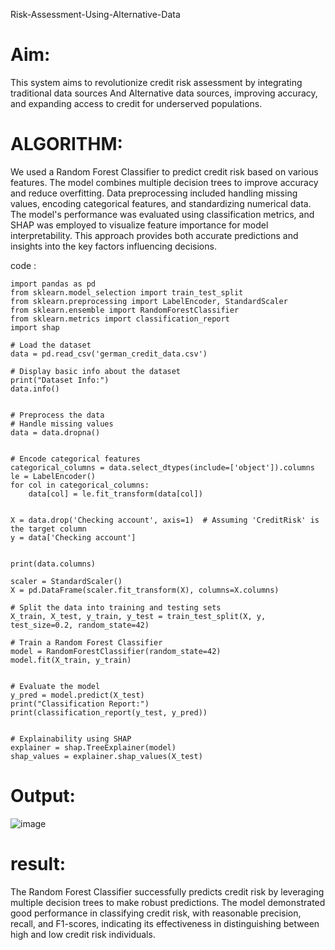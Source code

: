 Risk-Assessment-Using-Alternative-Data

# Aim:
This system aims to revolutionize credit risk assessment by integrating traditional data sources And Alternative data sources, improving accuracy, and expanding access to credit for underserved populations.

# ALGORITHM:
We used a Random Forest Classifier to predict credit risk based on various features. The model combines multiple decision trees to improve accuracy and reduce overfitting. Data preprocessing included handling missing values, encoding categorical features, and standardizing numerical data. The model's performance was evaluated using classification metrics, and SHAP was employed to visualize feature importance for model interpretability. This approach provides both accurate predictions and insights into the key factors influencing decisions.

code :

```
import pandas as pd
from sklearn.model_selection import train_test_split
from sklearn.preprocessing import LabelEncoder, StandardScaler
from sklearn.ensemble import RandomForestClassifier
from sklearn.metrics import classification_report
import shap

# Load the dataset
data = pd.read_csv('german_credit_data.csv')

# Display basic info about the dataset
print("Dataset Info:")
data.info()


# Preprocess the data
# Handle missing values
data = data.dropna()


# Encode categorical features
categorical_columns = data.select_dtypes(include=['object']).columns
le = LabelEncoder()
for col in categorical_columns:
    data[col] = le.fit_transform(data[col])


X = data.drop('Checking account', axis=1)  # Assuming 'CreditRisk' is the target column
y = data['Checking account']


print(data.columns)

scaler = StandardScaler()
X = pd.DataFrame(scaler.fit_transform(X), columns=X.columns)

# Split the data into training and testing sets
X_train, X_test, y_train, y_test = train_test_split(X, y, test_size=0.2, random_state=42)

# Train a Random Forest Classifier
model = RandomForestClassifier(random_state=42)
model.fit(X_train, y_train)


# Evaluate the model
y_pred = model.predict(X_test)
print("Classification Report:")
print(classification_report(y_test, y_pred))


# Explainability using SHAP
explainer = shap.TreeExplainer(model)
shap_values = explainer.shap_values(X_test)

```



# Output:

![image](https://github.com/user-attachments/assets/9f547aa0-7a07-48ad-a8e8-737ef8475df2)


# result:

The Random Forest Classifier successfully predicts credit risk by leveraging multiple decision trees to make robust predictions. The model demonstrated good performance in classifying credit risk, with reasonable precision, recall, and F1-scores, indicating its effectiveness in distinguishing between high and low credit risk individuals.








